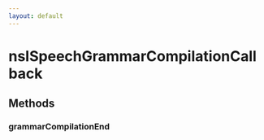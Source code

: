 ```yaml
---
layout: default
---
```


# nsISpeechGrammarCompilationCallback #

## Methods ##

### grammarCompilationEnd ###
